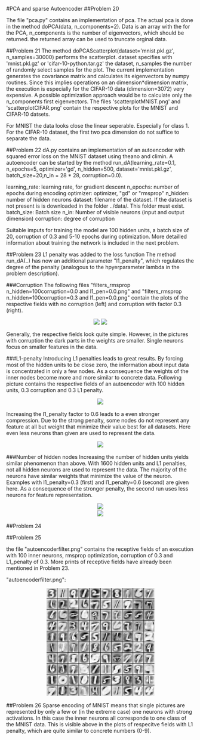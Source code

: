 #PCA and sparse Autoencoder
##Problem 20

The file "pca.py" contains an implementation of pca. The actual pca is done in the method doPCA(data, n_components=2). Data is an array with the for the PCA, n_components is the number of eigenvectors, which should be returned. the returned array can be used to truncate orginal data.

##Problem 21
The method doPCAScatterplot(dataset='mnist.pkl.gz', n_samples=30000) performs the scatterplot. dataset specifies with 'mnist.pkl.gz' or 'cifar-10-python.tar.gz' the dataset, n_samples the number of randomly select samples for the plot. The current implementation generates the covariance matrix and calculates its eigenvectors by numpy routines. Since this implies operations on an dimension*dimension matrix, the execution is especially for the CIFAR-10 data (dimension=3072) very expensive. A possible optimization approach would be to calculate only the n_components first eigenvectors.
The files 'scatterplotMNIST.png' and 'scatterplotCIFAR.png' contain the respective plots for the MNIST and CIFAR-10 datsets.

For MNIST the data looks close the linear seperable. Especially for class 1. For the CIFAR-10 dataset, the first two pca dimension do not suffice to separate the data.

##Problem 22
dA.py contains an implementation of an autoencoder with squared error loss on the MNIST dataset using theano and climin. A autoencoder can be started by the method run_dA(learning_rate=0.1, n_epochs=5, optimizer='gd', n_hidden=500, dataset='mnist.pkl.gz', batch_size=20,n_in = 28 * 28, corruption=0.0).

learning_rate: learning rate, for gradient descent
n_epochs: number of epochs during encoding
optimizer: optimizer, "gd" or "rmsprop"
n_hidden: number of hidden neurons
dataset: filename of the dataset. If the dataset is not present is is downloaded in the folder ../data/. This folder must exist.
batch_size: Batch size
n_in: Number of visible neurons (input and output dimension)
corruption: degree of corruption


Suitable imputs for training the model are 100 hidden units, a batch size of 20, corruption of 0.3 and 5-10 epochs during optimization. More detailled information about training the network is included in the next problem.

##Problem 23
L1 penalty was added to the loss function The method run_dA(..) has now an additional parameter "l1_penalty", which regulates the degree of the penalty (analogous to the hpyerparameter lambda in the problem description).

###Corruption
The following files "filters_rmsprop n_hidden=100corruption=0.0 and l1_pen=0.0.png" and "filters_rmsprop n_hidden=100corruption=0.3 and l1_pen=0.0.png" contain the plots of the respective fields with no corruption (left) and corruption with factor 0.3 (right).

<p align="center">
  <img src="filters_rmsprop n_hidden=100corruption=0.0 and l1_pen=0.0.png"/>
  <img src="filters_rmsprop n_hidden=100corruption=0.3 and l1_pen=0.0.png"/>
</p>

Generally, the respective fields look quite simple. However, in the pictures with corruption the dark parts in the weights are smaller. Single neurons focus on smaller features in the data. 

###L1-penalty
Introducing L1 penalties leads to great results. By forcing most of the hidden units to be close zero, the information about input data is concentrated in only a few nodes. As a consequence the weights of the inner nodes become more and more similar to concrete data.
Following picture contains the respective fields of an autoencoder with 100 hidden units, 0.3 corruption and 0.3 L1 penalty.

<p align="center">
  <img src="filters_rmsprop n_hidden=100corruption=0.3 and l1_pen=0.3.png"/>
</p>

Increasing the l1_penalty factor to 0.6 leads to a even stronger compression. Due to the strong penalty, some nodes do not represent any feature at all but weight that minimize their value best for all datasets. Here even less neurons than given are used to represent the data.

<p align="center">
  <img src="filters_rmsprop n_hidden=100corruption=0.3 and l1_pen=0.6.png"/>
</p>

###Number of hidden nodes
Increasing the number of hidden units yields similar phenomenon than above. With 1600 hidden units and L1 penalties, not all hidden neurons are used to represent the data. The majority of the neurons have similar weights that minimize the value of the neuron. Examples with l1_penalty=0.3 (first) and l1_penalty=0.6 (second) are given here. As a consequence of the stronger penalty, the second run uses less neurons for feature representation.

<p align="center">
  <img src="filters_rmsprop n_hidden=1600corruption=0.3 and l1_pen=0.3.png"/>
  <br/>
  <img src="filters_rmsprop n_hidden=1600corruption=0.3 and l1_pen=0.6.png"/>
</p>

##Problem 24

##Problem 25

the file "autoencoderfilter.png" contains the receptive fields of an execution with 100 inner neurons, rmsprop optimization, corruption of 0.3 and L1_penalty of 0.3. More prints of receptive fields have already been mentioned in Problem 23.

"autoencoderfilter.png":
<p align="center">
  <img src="autoencoderfilter.png"/>
</p>

##Problem 26
Sparse encoding of MNIST means that single pictures are represented by only a few or (in the extreme case) one neurons with strong activations. In this case the inner neurons all corresponde to one class of the MNIST data. This is visible above in the plots of respecitve fields with L1 penalty, which are quite similar to concrete numbers (0-9).